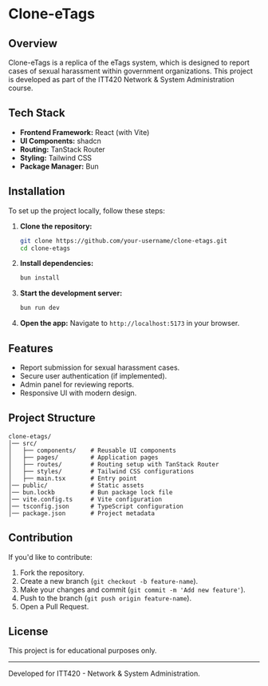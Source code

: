 # Clone-eTags

## Overview
Clone-eTags is a replica of the eTags system, which is designed to report cases of sexual harassment within government organizations. This project is developed as part of the ITT420 Network & System Administration course.

## Tech Stack
- **Frontend Framework:** React (with Vite)
- **UI Components:** shadcn
- **Routing:** TanStack Router
- **Styling:** Tailwind CSS
- **Package Manager:** Bun

## Installation
To set up the project locally, follow these steps:

1. **Clone the repository:**
   ```sh
   git clone https://github.com/your-username/clone-etags.git
   cd clone-etags
   ```

2. **Install dependencies:**
   ```sh
   bun install
   ```

3. **Start the development server:**
   ```sh
   bun run dev
   ```

4. **Open the app:**
   Navigate to `http://localhost:5173` in your browser.

## Features
- Report submission for sexual harassment cases.
- Secure user authentication (if implemented).
- Admin panel for reviewing reports.
- Responsive UI with modern design.

## Project Structure
```
clone-etags/
│── src/
│   ├── components/    # Reusable UI components
│   ├── pages/         # Application pages
│   ├── routes/        # Routing setup with TanStack Router
│   ├── styles/        # Tailwind CSS configurations
│   ├── main.tsx       # Entry point
│── public/            # Static assets
│── bun.lockb          # Bun package lock file
│── vite.config.ts     # Vite configuration
│── tsconfig.json      # TypeScript configuration
│── package.json       # Project metadata
```

## Contribution
If you'd like to contribute:
1. Fork the repository.
2. Create a new branch (`git checkout -b feature-name`).
3. Make your changes and commit (`git commit -m 'Add new feature'`).
4. Push to the branch (`git push origin feature-name`).
5. Open a Pull Request.

## License
This project is for educational purposes only.

---
Developed for ITT420 - Network & System Administration.

